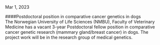 Mar 1, 2023

####Postdoctoral position in comparative cancer genetics in dogs  
The Norwegian University of Life Sciences (NMBU), Faculty of Veterinary Medicine has a vacant 3-year Postdoctoral fellow position in comparative cancer genetic research (mammary gland/breast cancer) in dogs. The project work will be in the research group of medical genetics.
